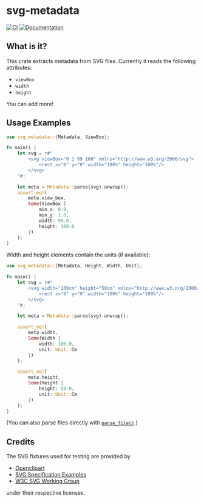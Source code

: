 # svg-metadata

[![CI](https://github.com/mre/svg-metadata/actions/workflows/rust.yml/badge.svg)](https://github.com/mre/svg-metadata/actions/workflows/rust.yml)
[![Documentation](https://docs.rs/svg_metadata/badge.svg)](https://docs.rs/svg_metadata/)

## What is it?

This crate extracts metadata from SVG files.
Currently it reads the following attributes:

- `viewBox`
- `width`
- `height`

You can add more!

## Usage Examples

```rust
use svg_metadata::{Metadata, ViewBox};

fn main() {
    let svg = r#"
        <svg viewBox="0 1 99 100" xmlns="http://www.w3.org/2000/svg">
            <rect x="0" y="0" width="100%" height="100%"/>
        </svg>
    "#;

    let meta = Metadata::parse(svg).unwrap();
    assert_eq!(
        meta.view_box,
        Some(ViewBox {
            min_x: 0.0,
            min_y: 1.0,
            width: 99.0,
            height: 100.0
        })
    );
}
```

Width and height elements contain the units (if available):

```rust
use svg_metadata::{Metadata, Height, Width, Unit};

fn main() {
    let svg = r#"
        <svg width="100cm" height="50cm" xmlns="http://www.w3.org/2000/svg">
            <rect x="0" y="0" width="100%" height="100%"/>
        </svg>
    "#;

    let meta = Metadata::parse(svg).unwrap();

    assert_eq!(
        meta.width,
        Some(Width {
            width: 100.0,
            unit: Unit::Cm
        })
    );

    assert_eq!(
        meta.height,
        Some(Height {
            height: 50.0,
            unit: Unit::Cm
        })
    );
}
```

(You can also parse files directly with [`parse_file()`](https://docs.rs/svg_metadata/latest/svg_metadata/struct.Metadata.html#method.parse_file).)

## Credits

The SVG fixtures used for testing are provided by

- [Openclipart](https://en.wikipedia.org/wiki/Openclipart)
- [SVG Specification Examples](https://www.w3.org/TR/SVG2/)
- [W3C SVG Working Group](https://www.w3.org/Graphics/SVG/)

under their respective licenses.
